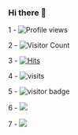 ### Hi there 👋

<!--
**VictorPoprozhuk/VictorPoprozhuk** is a ✨ _special_ ✨ repository because its `README.md` (this file) appears on your GitHub profile.

Here are some ideas to get you started:

- 🔭 I’m currently working on ...
- 🌱 I’m currently learning ...
- 👯 I’m looking to collaborate on ...
- 🤔 I’m looking for help with ...
- 💬 Ask me about ...
- 📫 How to reach me: ...
- 😄 Pronouns: ...
- ⚡ Fun fact: ...
-->
1 - ![Profile views](https://gpvc.arturio.dev/VictorPoprozhuk)

2 - ![Visitor Count](https://profile-counter.glitch.me/VictorPoprozhuk/count.svg)

3 - [![Hits](https://hits.seeyoufarm.com/api/count/incr/badge.svg?url=https%3A%2F%2Fgithub.com%2FVictorPoprozhuk&count_bg=%2379C83D&title_bg=%23555555&icon=&icon_color=%23E7E7E7&title=hits&edge_flat=false)](https://hits.seeyoufarm.com)

4 - ![visits](https://visit-counter.vercel.app/counter.png?page=&s=40&c=00ff00&bg=00000000&no=2&ff=digi)

5 - ![visitor badge](https://visitor-badge.glitch.me/badge?page_id=VictorPoprozhuk&left_text=MyPageVisitors)

6 - ![](https://komarev.com/ghpvc/?username=VictorPoprozhuk&color=dc143c)

7 - ![](u8views.com/2/count.svg)
